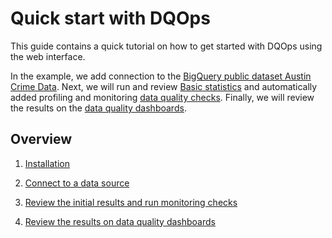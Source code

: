 # Quick start with DQOps
This guide contains a quick tutorial on how to get started with DQOps using the web interface. 

In the example, we add connection to the [BigQuery public dataset Austin Crime Data](https://console.cloud.google.com/marketplace/details/city-of-austin/austin-crime). 
Next, we will run and review [Basic statistics](../working-with-dqo/basic-data-statistics/index.md) and automatically added profiling and monitoring [data quality checks](../dqo-concepts/checks/index.md). 
Finally, we will review the results on the [data quality dashboards](../dqo-concepts/data-quality-dashboards/data-quality-dashboards.md). 

## Overview

1. [Installation](./installation/installation.md)

2. [Connect to a data source](./add-data-source-connection/add-data-source-connection.md)

3. [Review the initial results and run monitoring checks](./review-results-and-run-monitoring-checks/review-results-and-run-monitoring-checks.md)

4. [Review the results on data quality dashboards](./review-results-on-dashboards/review-results-on-dashboards.md) 

 
